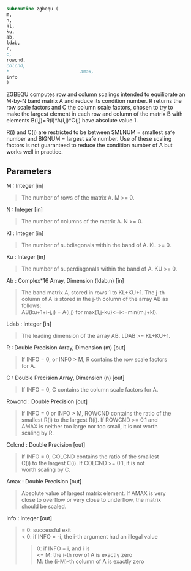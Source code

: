 ```fortran  
subroutine zgbequ (  
m,  
n,  
kl,  
ku,  
ab,  
ldab,  
r,  
c,  
rowcnd,  
colcnd,  
*                          amax,  
info  
)  
```  
  
ZGBEQU computes row and column scalings intended to equilibrate an  
M-by-N band matrix A and reduce its condition number.  R returns the  
row scale factors and C the column scale factors, chosen to try to  
make the largest element in each row and column of the matrix B with  
elements B(i,j)=R(i)*A(i,j)*C(j) have absolute value 1.  
  
R(i) and C(j) are restricted to be between SMLNUM = smallest safe  
number and BIGNUM = largest safe number.  Use of these scaling  
factors is not guaranteed to reduce the condition number of A but  
works well in practice.  
  
## Parameters  
M : Integer [in]  
> The number of rows of the matrix A.  M >= 0.  
  
N : Integer [in]  
> The number of columns of the matrix A.  N >= 0.  
  
Kl : Integer [in]  
> The number of subdiagonals within the band of A.  KL >= 0.  
  
Ku : Integer [in]  
> The number of superdiagonals within the band of A.  KU >= 0.  
  
Ab : Complex*16 Array, Dimension (ldab,n) [in]  
> The band matrix A, stored in rows 1 to KL+KU+1.  The j-th  
> column of A is stored in the j-th column of the array AB as  
> follows:  
> AB(ku+1+i-j,j) = A(i,j) for max(1,j-ku)<=i<=min(m,j+kl).  
  
Ldab : Integer [in]  
> The leading dimension of the array AB.  LDAB >= KL+KU+1.  
  
R : Double Precision Array, Dimension (m) [out]  
> If INFO = 0, or INFO > M, R contains the row scale factors  
> for A.  
  
C : Double Precision Array, Dimension (n) [out]  
> If INFO = 0, C contains the column scale factors for A.  
  
Rowcnd : Double Precision [out]  
> If INFO = 0 or INFO > M, ROWCND contains the ratio of the  
> smallest R(i) to the largest R(i).  If ROWCND >= 0.1 and  
> AMAX is neither too large nor too small, it is not worth  
> scaling by R.  
  
Colcnd : Double Precision [out]  
> If INFO = 0, COLCND contains the ratio of the smallest  
> C(i) to the largest C(i).  If COLCND >= 0.1, it is not  
> worth scaling by C.  
  
Amax : Double Precision [out]  
> Absolute value of largest matrix element.  If AMAX is very  
> close to overflow or very close to underflow, the matrix  
> should be scaled.  
  
Info : Integer [out]  
> = 0:  successful exit  
> < 0:  if INFO = -i, the i-th argument had an illegal value  
> > 0:  if INFO = i, and i is  
> <= M:  the i-th row of A is exactly zero  
> >  M:  the (i-M)-th column of A is exactly zero  
  
